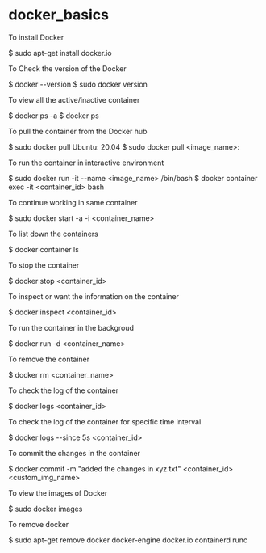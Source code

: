 # docker_basics

To install Docker

$ sudo apt-get install docker.io

To Check the version of the Docker

$ docker --version $ sudo docker version

To view all the active/inactive container

$ docker ps -a $ docker ps

To pull the container from the Docker hub

$ sudo docker pull Ubuntu: 20.04 $ sudo docker pull <image_name>:<version>

To run the container in interactive environment

$ sudo docker run -it --name <image_name> /bin/bash $ docker container exec -it <container_id> bash

To continue working in same container

$ sudo docker start -a -i <container_name>

To list down the containers

$ docker container ls

To stop the container

$ docker stop <container_id>

To inspect or want the information on the container

$ docker inspect <container_id>

To run the container in the backgroud

$ docker run -d <container_name>

To remove the container

$ docker rm <container_name>

To check the log of the container

$ docker logs <container_id>

To check the log of the container for specific time interval

$ docker logs --since 5s <container_id>

To commit the changes in the container

$ docker commit -m "added the changes in xyz.txt" <container_id> <custom_img_name>

To view the images of Docker

$ sudo docker images

To remove docker

$ sudo apt-get remove docker docker-engine docker.io containerd runc
